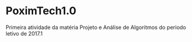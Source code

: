 # PoximTech1.0
Primeira atividade da matéria Projeto e Análise de Algoritmos do periodo letivo de 2017.1
